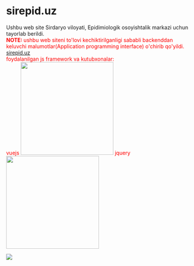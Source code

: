 # sirepid.uz

Ushbu web site Sirdaryo viloyati, Epidimiologik osoyishtalik markazi uchun tayorlab berildi. <br>
<b style = 'color:orange'> <font color = 'red'> NOTE: <font> </b> ushbu web siteni to'lovi kechiktirilganligi sababli backenddan keluvchi malumotlar(Application programming interface) o'chirib qo'yildi.
<a href = 'https://sirepid.uz'> sirepid.uz </a>
<br>
foydalanilgan js framework va kutubxonalar: <br>
vuejs <img src = 'https://i.pinimg.com/originals/60/17/da/6017da3ed8f203fe979b16dae1ad2259.png' style = 'width:250px'> 
jquery <img src = 'https://i.ytimg.com/vi/nTtEY1gOycI/maxresdefault.jpg' style = 'width:250px'>  

<img src = 'https://repository-images.githubusercontent.com/513994686/ef647b56-248f-4a68-b832-5a394cd100b1'>

